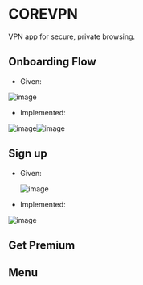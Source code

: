
# COREVPN
 VPN app for secure, private browsing.

## Onboarding Flow
- Given:
   
![image](https://github.com/mrsmoon/corevpn/assets/59567739/289f810b-eeb0-4735-8e04-5367fa604762)
- Implemented:

![image](https://github.com/mrsmoon/corevpn/assets/59567739/5329e337-a495-44f1-8a73-52be7a1380f5)![image](https://github.com/mrsmoon/corevpn/assets/59567739/d21fb2b4-6abd-486c-9647-2a8edccef258)

## Sign up
- Given:
  
  ![image](https://github.com/mrsmoon/corevpn/assets/59567739/1f4d76c4-82f6-49b9-82d3-daf2e75cf809)
- Implemented:

![image](https://github.com/mrsmoon/corevpn/assets/59567739/9e00a8fd-11ae-4f2a-8533-2a820bcfaee7)

## Get Premium

## Menu
